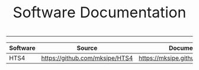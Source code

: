 <p style="text-align: center; font-size: 40px;">Software Documentation</p>

---


|Software|Source|Documentation|
|-|-|-|
|HTS4|<https://github.com/mksipe/HTS4>|<https://mksipe.github.io/mksipe/hts4/>|
